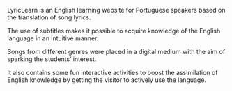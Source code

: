 LyricLearn is an English learning website for Portuguese speakers based on the translation of song lyrics.

The use of subtitles makes it possible to acquire knowledge of the English language in an intuitive manner.

Songs from different genres were placed in a digital medium with the aim of sparking the students’ interest.

It also contains some fun interactive activities to boost the assimilation of English knowledge by getting the visitor to actively use the language.